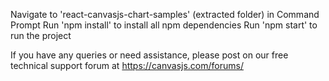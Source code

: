Navigate to 'react-canvasjs-chart-samples' (extracted folder) in Command Prompt
Run 'npm install' to install all npm dependencies
Run 'npm start' to run the project

If you have any queries or need assistance, please post on our free technical support forum at https://canvasjs.com/forums/
